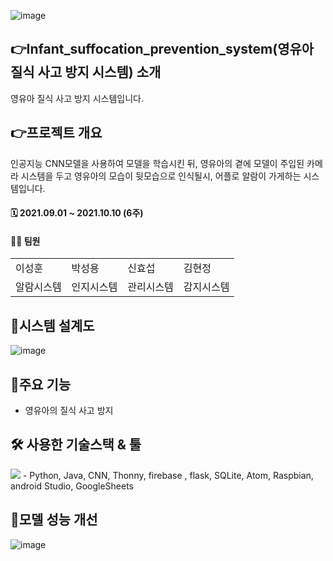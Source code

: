 ![image](https://user-images.githubusercontent.com/56526225/191228358-fffe27d6-e5e5-4308-b467-933fab38ed24.png)


## 👉Infant_suffocation_prevention_system(영유아 질식 사고 방지 시스템) 소개
영유아 질식 사고 방지 시스템입니다.
## 👉프로젝트 개요
인공지능 CNN모델을 사용하여 모델을 학습시킨 뒤, 영유아의 곁에 모델이 주입된 카메라 시스템을 두고 영유아의 모습이 뒷모습으로 인식될시, 어플로 알람이 가게하는 시스템입니다.
<br>
#### 🗓 2021.09.01 ~ 2021.10.10 (6주)
#### 🙋‍♂️ 팀원
<table>
  <tr>
    <td>이성훈</td>
    <td>박성용</td>
    <td>신효섭</td>
    <td>김현정</td>
  </tr>
  <tr>
    <td>알람시스템</td>
    <td>인지시스템</td>
    <td>관리시스템</td>
    <td>감지시스템</td>
  </tr>
</table>


## 📌시스템 설계도
![image](https://user-images.githubusercontent.com/56526225/191229650-7799cfd0-c4f2-407a-9faf-5846f1e6b496.png)


## 📌주요 기능
- 영유아의 질식 사고 방지

## 🛠 사용한 기술스택 & 툴
<img src="https://img.shields.io/badge/Spring Boot-6DB33F?style=for-the-badge&logo=Spring Boot&logoColor=white">
- Python, Java, CNN, Thonny, firebase , flask, SQLite, Atom, Raspbian, android Studio, GoogleSheets

## 📌모델 성능 개선
![image](https://user-images.githubusercontent.com/56526225/191230428-06e81734-63aa-4257-9cec-73b8aa1bc9cd.png)



